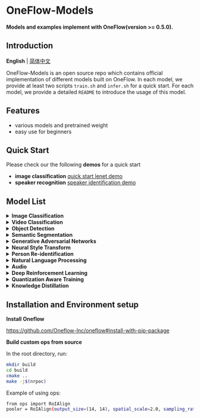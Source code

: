 # OneFlow-Models
**Models and examples implement with OneFlow(version >= 0.5.0).**

## Introduction
**English** | [简体中文](/README_zh-CN.md)

OneFlow-Models is an open source repo which contains official implementation of different models built on OneFlow. In each model, we provide at least two scripts `train.sh` and `infer.sh` for a quick start. For each model, we provide a detailed `README` to introduce the usage of this model.

## Features
- various models and pretrained weight
- easy use for beginners

## Quick Start
Please check our the following **demos** for a quick start
- **image classification** [quick start lenet demo](Demo/quick_start_demo_lenet/lenet.py)
- **speaker recognition** [speaker identification demo](Demo/speaker_identification_demo)

## Model List
<details>
<summary> <b> Image Classification </b> </summary>

  - [Lenet](https://github.com/Oneflow-Inc/models/blob/main/Demo/quick_start_demo_lenet/lenet.py)
  - [Alexnet](https://github.com/Oneflow-Inc/models/tree/main/Vision/classification/image/alexnet)
  - [VGG16/19](https://github.com/Oneflow-Inc/models/tree/main/Vision/classification/image/vgg)
  - [Resnet50](https://github.com/Oneflow-Inc/models/tree/main/Vision/classification/image/resnet50)
  - [InceptionV3](https://github.com/Oneflow-Inc/models/tree/main/Vision/classification/image/inception_v3)
  - [Densenet](https://github.com/Oneflow-Inc/models/tree/main/Vision/classification/image/densenet)
  - [Resnext50_32x4d](https://github.com/Oneflow-Inc/models/tree/main/Vision/classification/image/resnext50_32x4d)
  - [Shufflenetv2](https://github.com/Oneflow-Inc/models/tree/main/Vision/classification/image/shufflenetv2)
  - [MobilenetV2](https://github.com/Oneflow-Inc/models/tree/main/Vision/classification/image/mobilenetv2)
  - [mobilenetv3](https://github.com/Oneflow-Inc/models/tree/main/Vision/classification/image/mobilenetv3)
  - [Ghostnet](https://github.com/Oneflow-Inc/models/tree/main/Vision/classification/image/ghostnet)
  - [RepVGG](https://github.com/Oneflow-Inc/models/tree/main/Vision/classification/image/repvgg)
  - [DLA](https://github.com/Oneflow-Inc/models/tree/main/Vision/classification/image/DLA)
  - [PoseNet](https://github.com/Oneflow-Inc/models/tree/main/Vision/classification/image/poseNet)
  - [Scnet](https://github.com/Oneflow-Inc/models/tree/main/Vision/classification/image/scnet)
  - [Mnasnet](https://github.com/Oneflow-Inc/models/tree/main/Vision/classification/image/mnasnet)
  - [ViT](https://github.com/Oneflow-Inc/models/tree/main/Vision/classification/image/ViT)

</details>

<details>
<summary> <b> Video Classification </b> </summary>

- [TSN](https://github.com/Oneflow-Inc/models/tree/main/Vision/classification/video/TSN)

</details>


<details>
<summary> <b> Object Detection </b> </summary>
  
- [CSRNet](https://github.com/Oneflow-Inc/models/tree/main/Vision/detection/CSRNet)

</details>

<details>
<summary> <b> Semantic Segmentation </b> </summary>

- [FODDet](https://github.com/Oneflow-Inc/models/tree/main/Vision/segmentation/FODDet)
- [FaceSeg](https://github.com/Oneflow-Inc/models/tree/main/Vision/segmentation/FaceSeg)
- [U-Net](https://github.com/Oneflow-Inc/models/tree/main/Vision/segmentation/U-Net)

</details>

<details>
<summary> <b> Generative Adversarial Networks </b> </summary>

- [DCGAN](https://github.com/Oneflow-Inc/models/tree/main/Vision/gan/DCGAN)
- [SRGAN](https://github.com/Oneflow-Inc/models/tree/main/Vision/gan/SRGAN)
- [Pix2Pix](https://github.com/Oneflow-Inc/models/tree/main/Vision/gan/Pix2Pix)
- [CycleGAN](https://github.com/Oneflow-Inc/models/tree/main/Vision/gan/CycleGAN)

</details>

<details>
<summary> <b> Neural Style Transform </b> </summary>

- [FastNeuralStyle](https://github.com/Oneflow-Inc/models/tree/main/Vision/style_transform/fast_neural_style)

</details>


<details>
<summary> <b> Person Re-identification </b> </summary>

- [BoT](https://github.com/Oneflow-Inc/models/tree/main/Vision/reid/BoT)

</details>


<details>
<summary> <b> Natural Language Processing </b> </summary>

- [RNN](https://github.com/Oneflow-Inc/models/tree/main/NLP/rnn)
- [Seq2Seq](https://github.com/Oneflow-Inc/models/tree/main/NLP/seq2seq)
- [LSTMText](https://github.com/Oneflow-Inc/models/tree/main/NLP/LSTMText)
- [TextCNN](https://github.com/Oneflow-Inc/models/tree/main/NLP/TextCNN)
- [Transformer](https://github.com/Oneflow-Inc/models/tree/main/NLP/Transformer)
- [Bert](https://github.com/Oneflow-Inc/models/tree/main/NLP/bert-oneflow)
- [CPT](https://github.com/Oneflow-Inc/models/tree/main/NLP/CPT)
- [MoE](https://github.com/Oneflow-Inc/models/tree/main/NLP/MoE)

</details>

<details>
<summary> <b> Audio </b> </summary>

- [SincNet](https://github.com/Oneflow-Inc/models/tree/main/Audio/SincNet)
- [Wav2Letter](https://github.com/Oneflow-Inc/models/tree/main/Audio/Wav2Letter)
- [AM_MobileNet1D](https://github.com/Oneflow-Inc/models/tree/main/Audio/AM-MobileNet1D)
- [Speech-Emotion-Analyer](https://github.com/Oneflow-Inc/models/tree/main/Audio/Speech-Emotion-Analyzer)
- [Speech-Transformer](https://github.com/Oneflow-Inc/models/tree/main/Audio/Speech-Transformer)
- [CycleGAN-VC2](https://github.com/Oneflow-Inc/models/tree/main/Audio/CycleGAN-VC2)
- [MaskCycleGAN-VC](https://github.com/Oneflow-Inc/models/tree/main/Audio/MaskCycleGAN-VC)
- [StarGAN-VC](https://github.com/Oneflow-Inc/models/tree/main/Audio/StarGAN-VC)
- [Adaptive_Voice_Conversion](https://github.com/Oneflow-Inc/models/tree/main/Audio/Adaptive_Voice_Conversion)
- [Opentransformer](https://github.com/Oneflow-Inc/models/tree/main/Audio/Opentransformer)
</details>

<details>
<summary> <b> Deep Reinforcement Learning </b> </summary>

- [FlappyBird](https://github.com/Oneflow-Inc/models/tree/main/DeepReinforcementLearning/FlappyBird)
</details>

<details>
<summary> <b> Quantization Aware Training </b> </summary>

- [Quantization](https://github.com/Oneflow-Inc/models/tree/main/Quantization)
</details>

<details>
<summary> <b> Knowledge Distillation </b> </summary>

- [KnowledgeDistillation](https://github.com/Oneflow-Inc/models/tree/main/KnowledgeDistillation/KnowledgeDistillation)
</details>

## Installation and Environment setup
**Install Oneflow**

https://github.com/Oneflow-Inc/oneflow#install-with-pip-package

**Build custom ops from source**

In the root directory, run:
```bash
mkdir build
cd build
cmake ..
make -j$(nrpoc)
```
Example of using ops:
```bash
from ops import RoIAlign
pooler = RoIAlign(output_size=(14, 14), spatial_scale=2.0, sampling_ratio=2)
```

